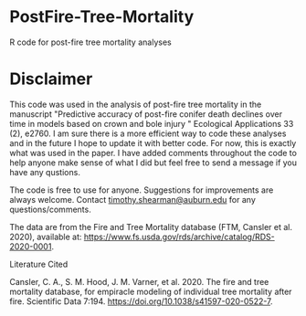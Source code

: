 # PostFire-Tree-Mortality
R code for post-fire tree mortality analyses

# Disclaimer
This code was used in the analysis of post-fire tree mortality in the manuscript "Predictive accuracy of post-fire conifer death declines over time in models based on crown and bole injury " Ecological Applications 33 (2), e2760. I am sure there is a more efficient way to code these analyses and in the future I hope to update it with better code. For now, this is exactly what was used in the paper. I have added comments throughout the code to help anyone make sense of what I did but feel free to send a message if you have any qustions.

The code is free to use for anyone. Suggestions for improvements are always welcome. Contact timothy.shearman@auburn.edu for any questions/comments.

The data are from the Fire and Tree Mortality database (FTM, Cansler et al. 2020), available at: https://www.fs.usda.gov/rds/archive/catalog/RDS-2020-0001.

Literature Cited

Cansler, C. A., S. M. Hood, J. M. Varner, et al. 2020. The fire and tree mortality database, for empiracle modeling of individual tree mortality after fire. Scientific Data 7:194. https://doi.org/10.1038/s41597-020-0522-7.
